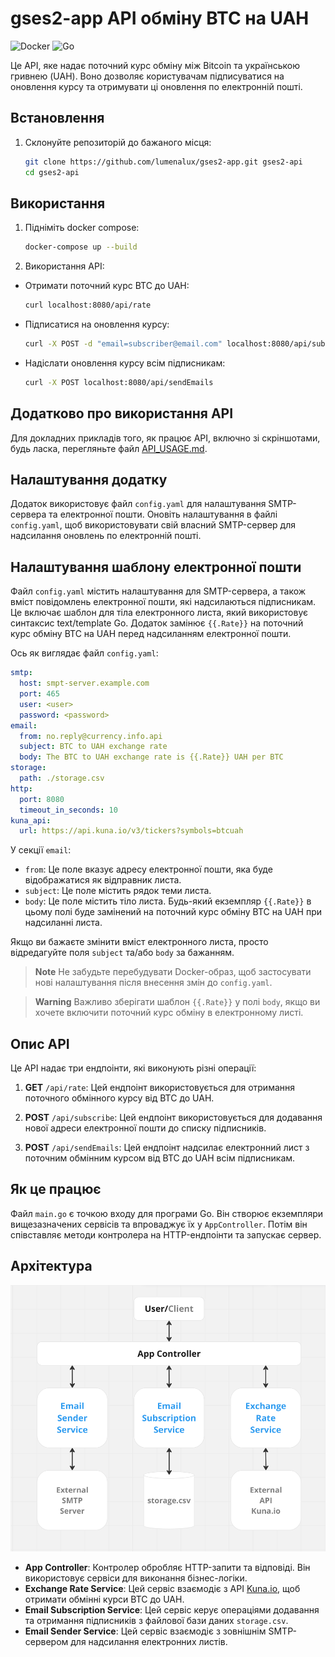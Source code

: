 # gses2-app API обміну BTC на UAH

![Docker](https://img.shields.io/badge/docker-%230db7ed.svg?style=for-the-badge&logo=docker&logoColor=white) ![Go](https://img.shields.io/badge/go-%2300ADD8.svg?style=for-the-badge&logo=go&logoColor=white)

Це API, яке надає поточний курс обміну між Bitcoin та українською гривнею (UAH). Воно дозволяє користувачам підписуватися на оновлення курсу та отримувати ці оновлення по електронній пошті.

## Встановлення

1. Склонуйте репозиторій до бажаного місця:

   ```bash
   git clone https://github.com/lumenalux/gses2-app.git gses2-api
   cd gses2-api
   ```

## Використання

1.  Підніміть docker compose:

    ```bash
    docker-compose up --build
    ```

2.  Використання API:

- Отримати поточний курс BTC до UAH:

  ```bash
  curl localhost:8080/api/rate
  ```

- Підписатися на оновлення курсу:

  ```bash
  curl -X POST -d "email=subscriber@email.com" localhost:8080/api/subscribe
  ```

- Надіслати оновлення курсу всім підписникам:

  ```bash
  curl -X POST localhost:8080/api/sendEmails
  ```

## Додатково про використання API

Для докладних прикладів того, як працює API, включно зі скріншотами, будь ласка, перегляньте файл [API_USAGE.md](./docs/API_USAGE.md).

## Налаштування додатку

Додаток використовує файл `config.yaml` для налаштування SMTP-сервера та електронної пошти. Оновіть налаштування в файлі `config.yaml`, щоб використовувати свій власний SMTP-сервер для надсилання оновлень по електронній пошті.

## Налаштування шаблону електронної пошти

Файл `config.yaml` містить налаштування для SMTP-сервера, а також вміст повідомлень електронної пошти, які надсилаються підписникам. Це включає шаблон для тіла електронного листа, який використовує синтаксис text/template Go. Додаток замінює `{{.Rate}}` на поточний курс обміну BTC на UAH перед надсиланням електронної пошти.

Ось як виглядає файл `config.yaml`:

```yaml
smtp:
  host: smpt-server.example.com
  port: 465
  user: <user>
  password: <password>
email:
  from: no.reply@currency.info.api
  subject: BTC to UAH exchange rate
  body: The BTC to UAH exchange rate is {{.Rate}} UAH per BTC
storage:
  path: ./storage.csv
http:
  port: 8080
  timeout_in_seconds: 10
kuna_api:
  url: https://api.kuna.io/v3/tickers?symbols=btcuah
```

У секції `email`:

- `from`: Це поле вказує адресу електронної пошти, яка буде відображатися як відправник листа.
- `subject`: Це поле містить рядок теми листа.
- `body`: Це поле містить тіло листа. Будь-який екземпляр `{{.Rate}}` в цьому полі буде замінений на поточний курс обміну BTC на UAH при надсиланні листа.

Якщо ви бажаєте змінити вміст електронного листа, просто відредагуйте поля `subject` та/або `body` за бажанням.

> **Note**
> Не забудьте перебудувати Docker-образ, щоб застосувати нові налаштування після внесення змін до `config.yaml`.

> **Warning**
> Важливо зберігати шаблон `{{.Rate}}` у полі `body`, якщо ви хочете включити поточний курс обміну в електронному листі.

## Опис API

Це API надає три ендпоінти, які виконують різні операції:

1.  **GET** `/api/rate`: Цей ендпоінт використовується для отримання поточного обмінного курсу від BTC до UAH.

2.  **POST** `/api/subscribe`: Цей ендпоінт використовується для додавання нової адреси електронної пошти до списку підписників.

3.  **POST** `/api/sendEmails`: Цей ендпоінт надсилає електронний лист з поточним обмінним курсом від BTC до UAH всім підписникам.

## Як це працює

Файл `main.go` є точкою входу для програми Go. Він створює екземпляри вищезазначених сервісів та впроваджує їх у `AppController`. Потім він співставляє методи контролера на HTTP-ендпоінти та запускає сервер.

## Архітектура

![Діаграма архітектури](./docs/images/architecture-diagram.png)

- **App Controller**: Контролер обробляє HTTP-запити та відповіді. Він використовує сервіси для виконання бізнес-логіки.
- **Exchange Rate Service**: Цей сервіс взаємодіє з API [Kuna.io](https://kuna.io/trade/BTC_UAH), щоб отримати обмінні курси BTC до UAH.
- **Email Subscription Service**: Цей сервіс керує операціями додавання та отримання підписників з файлової бази даних `storage.csv`.
- **Email Sender Service**: Цей сервіс взаємодіє з зовнішнім SMTP-сервером для надсилання електронних листів.

